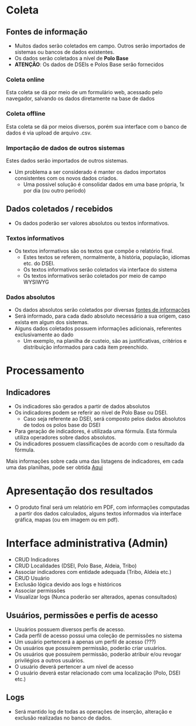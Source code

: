 # Coleta

## Fontes de informação

* Muitos dados serão coletados em campo. Outros serão importados de sistemas ou bancos de dados existentes.
* Os dados serão coletados a nível de **Polo Base**
* **ATENÇÃO**: Os dados de DSEIs e Polos Base serão fornecidos

### Coleta online

Esta coleta se dá por meio de um formulário web, acessado pelo navegador, salvando os dados diretamente na base de dados

### Coleta offline

Esta coleta se dá por meios diversos, porém sua interface com o banco de dados é via upload de arquivo .csv.

### Importação de dados de outros sistemas

Estes dados serão importados de outros sistemas.

* Um problema a ser considerado é manter os dados importatos consistentes com os novos dados criados.
  * Uma possivel solução é consolidar dados em uma base própria, 1x por dia (ou outro período)

## Dados coletados / recebidos

* Os dados poderão ser valores absolutos ou textos informativos.

### Textos informativos

* Os textos informativos são os textos que compõe o relatório final.
  * Estes textos se referem, normalmente, à história, população, idiomas etc. do DSEI.
  * Os textos informativos serão coletados via interface do sistema
  * Os textos informativos serão coletados por meio de campo WYSIWYG

### Dados absolutos

* Os dados absolutos serão coletados por diversas [fontes de informações](#fontes-de-informação)
* Será informado, para cada dado absoluto necessário a sua origem, caso exista em algum dos sistemas.
* Alguns dados coletados possuem informações adicionais, referentes exclusivamente ao dado
  * Um exemplo, na planilha de custeio, são as justificativas, critérios e distribuição informados para cada item preenchido.

# Processamento

## Indicadores

* Os indicadores são gerados a partir de dados absolutos
* Os indicadores podem se referir ao nível de Polo Base ou DSEI.
  * Caso seja referente ao DSEI, será composto pelos dados absolutos de todos os polos base do DSEI
* Para geração de indicadores, é utilizada uma fórmula. Esta fórmula utiliza operadores sobre dados absolutos.
* Os indicadores possuem classificações de acordo com o resultado da fórmula.

Mais informações sobre cada uma das listagens de indicadores, em cada uma das planilhas, pode ser obtida [Aqui](Indicadores)

# Apresentação dos resultados

* O produto final será um relatório em PDF, com informações computadas a partir dos dados calculados, alguns textos informados via interface gráfica, mapas (ou em imagem ou em pdf).

# Interface administrativa (Admin)

* CRUD Indicadores
* CRUD Localidades (DSEI, Polo Base, Aldeia, Tribo)
* Associar indicadores com entidade adequada (Tribo, Aldeia etc.)
* CRUD Usuário
 * Exclusão lógica devido aos logs e históricos
 * Associar permissões
* Visualizar logs (Nunca poderão ser alterados, apenas consultados)

## Usuários, permissões e perfis de acesso
* Usuários possuem diversos perfis de acesso.
 * Cada perfil de acesso possui uma coleção de permissões no sistema
 * Um usuário pertencerá a apenas um perfil de acesso (???)
* Os usuários que possuírem permissão, poderão criar usuários.
* Os usuários que possuírem permissão, poderão atribuir e/ou revogar privilégios a outros usuários.
* O usuário deverá pertencer a um nível de acesso
* O usuário deverá estar relacionado com uma localização (Polo, DSEI etc.)

## Logs
* Será mantido log de todas as operações de inserção, alteração e exclusão realizadas no banco de dados.
